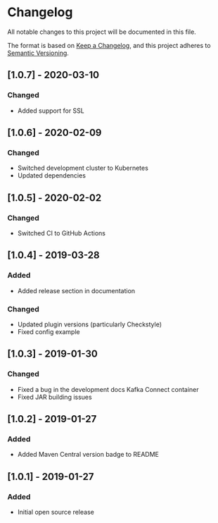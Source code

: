 # Changelog
All notable changes to this project will be documented in this file.

The format is based on [Keep a Changelog](https://keepachangelog.com/en/1.0.0/),
and this project adheres to [Semantic Versioning](https://semver.org/spec/v2.0.0.html).

## [1.0.7] - 2020-03-10
### Changed
- Added support for SSL

## [1.0.6] - 2020-02-09
### Changed
- Switched development cluster to Kubernetes
- Updated dependencies

## [1.0.5] - 2020-02-02
### Changed
- Switched CI to GitHub Actions

## [1.0.4] - 2019-03-28
### Added
- Added release section in documentation

### Changed
- Updated plugin versions (particularly Checkstyle)
- Fixed config example

## [1.0.3] - 2019-01-30
### Changed
- Fixed a bug in the development docs Kafka Connect container
- Fixed JAR building issues

## [1.0.2] - 2019-01-27
### Added
- Added Maven Central version badge to README

## [1.0.1] - 2019-01-27
### Added
- Initial open source release
